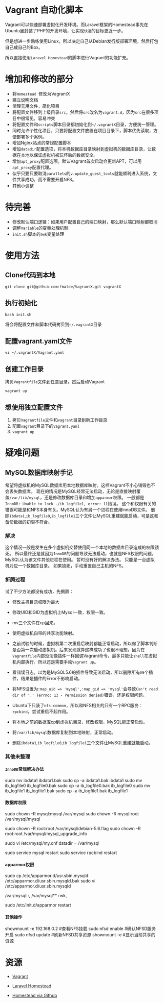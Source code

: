 # Vagrant 自动化脚本

Vagrant可以快速部署虚拟化开发环境。而Laravel框架的Homestead事先在Ubuntu里封装了PHP的开发环境，让实现`快速`的目标更近一步。

但是想进一步熟练使用Linux，所以决定自己从Debian发行版部署环境，然后打包自己成自己的Box。

所以直接使用`Laravel Homestead`的脚本进行Vagrant的功能扩充。

# 增加和修改的部分

- 将`Homestead `修改为VagrantX
- 建立说明文档
- 清理无用文件，简化项目
- 将配置文件移到上级目录`src`，然后将`src`改名为`vagrant.d`，因为`src`在很多项目中很常见，容易冲突
- 将配置文件和`scripts`脚本目录都初始化到`~/.vagrantX`目录，方便统一管理。
- 同时允许个性化项目，只要将配置文件放置在项目目录下，脚本优先读取，方便部署多个案例。
- 增加Nginx站点的常规配置脚本
- 增加`datadir`配置选项，将本机数据库目录映射到虚拟机的数据库目录，让数据在本地以保证虚拟机被玩坏后的数据安全。
- 增加`apt_proxy`配置选项。默认Vagrant首次启动会更新APT，可以用`apt_proxy`配置代理。
- 似乎只要只要取消`parallels`的`v.update_guest_tools`就能顺利进入系统，文件共享成功，而不需要开启NFS。
- 其他小调整

# 待完善

 - 修改默认端口逻辑：如果用户配置自己的端口映射，那么默认端口映射都取消
 - 调整`Variable`的变量处理机制
 - `init.sh`脚本的`awk`变量处理

# 使用方法

## Clone代码到本地

```
git clone git@github.com:fmalee/VagrantX.git vagrantX
```

## 执行初始化
```
bash init.sh
```
将会将配置文件和脚本代码拷贝到`~/.vagrantX`目录

## 配置vagrant.yaml文件
```
vi ~/.vagrantX/Vagrant.yaml
```

## 创建工作目录
拷贝`Vagrantfile`文件到任意目录，然后启动Vagrant
```
vagrant up
```

## 想使用独立配置文件
1. 拷贝`Vagrantfile`文件和`vagrant`目录到新工作目录
2. 配置`vagrant`目录下的`Vagrant.yaml`
3. `vagrant up`

# 疑难问题

## MySQL数据库映射手记
希望将虚拟机的MySQL数据库用本地数据库映射，这样Vagrant不小心销毁也不会丢失数据库。
现在的情况是MySQL经常无法启动，无论是直接映射覆盖`/var/lib/mysql`，还是修改数据库目录和增加`apparmor`权限。
一般都是`InnoDB: Unable to lock ./ib_logfile1, error: 11`错误。
这个和权限有关的错误可能是和NFS本身有关。MySQL认为有另一个进程在使用InnoDB文件。
删除`ibdata1`,`ib_logfile0`,`ib_logfile1`三个文件让MySQL重建就能启动，可是这和备份数据的初衷不符合。

### 解决

这个情况一般是发生在多个虚拟机交替使用同一个本地的数据库目录造成的权限锁死。
所以最终还是就因为`InnoDB`的问题导致无法启动，也就是NFS权限的问题，MySQL认为该文件其他进程在使用。
暂时没有好的解决办法。
只能是一台虚拟机对应一个数据库目录。
如果锁死，手动重置自己主机的NFS。

### 折腾过程

试了不少方法都没有成功，先搁置：
- 修改主机目录权限为最大

- 修改UID和GID为虚拟机上Mysql一致，权限一致。

- mv三个文件在cp回来。

- 使用虚拟机自带的共享功能映射。

- 之前试验的时候，虚拟机第二次重启后映射都能正常启动，所以做了脚本判断是否第一次启动虚拟机。后来发现就算这样成功了也很不理想，因为在`Vagrantfile`内部没法像插件一样回调Vagrant命令，最多只能让`shell`在虚拟机内部执行，所以还是需要手动`Vagrant up`。

- 看错误日志，以为是MySQL5.6的插件导致无法启动，所以删除所有四个插件，结果是插件的Error不影响启动。

- 将NFS设置为`:map_uid => 'mysql',:map_gid => 'mysql'`会导致`Can't read dir of '.' (errno: 13 - Permission denied)`错误，还是权限问题。

- Ubuntu下只装了`nfs-common`，所以和NFS相关的只有一个RPC服务：`rpcbind`，尝试重启不起作用。

- 将本地之前的数据库cp到虚拟机目录，修改权限，MySQL能正常启动。

- 将`/var/lib/mysql`数据库复制到本地映射，正常启动。

- 删除`ibdata1`,`ib_logfile0`,`ib_logfile1`三个文件让MySQL重建就能启动。

### 其他未整理

#### `InnoDB`常规解决办法

sudo mv ibdata1 ibdata1.bak
sudo cp -a ibdata1.bak ibdata1
sudo mv ib_logfile0 ib_logfile0.bak
sudo cp -a ib_logfile0.bak ib_logfile0
sudo mv ib_logfile1 ib_logfile1.bak
sudo cp -a ib_logfile1.bak ib_logfile1

#### 数据库权限

sudo chown -R mysql:mysql /var/mysql
sudo chown -R mysql:root /var/mysql/mysql

sudo chown -R root:root /var/mysql/debian-5.6.flag
sudo chown -R root:root /var/mysql/mysql_upgrade_info

sudo vi /etc/mysql/my.cnf
datadir = /var/mysql

sudo service mysql restart
sudo service rpcbind restart

#### apparmor权限
sudo cp /etc/apparmor.d/usr.sbin.mysqld /etc/apparmor.d/usr.sbin.mysqld.bak
sudo vi /etc/apparmor.d/usr.sbin.mysqld

/var/mysql r,
/var/mysql** rwk,

sudo /etc/init.d/apparmor restart

#### 其他操作

showmount -e 192.168.0.2 #查看NFS挂载
sudo nfsd enable #确认NFSD服务开启
sudo nfsd update #刷新NFSD共享资源
showmount -e #显示当前共享的资源

# 资源

- [Vagrant](http://www.vagrantup.com/)

- [Laravel Homestead](http://laravel.com/docs/homestead)

- [Homestead via Github](https://github.com/laravel/homestead)
